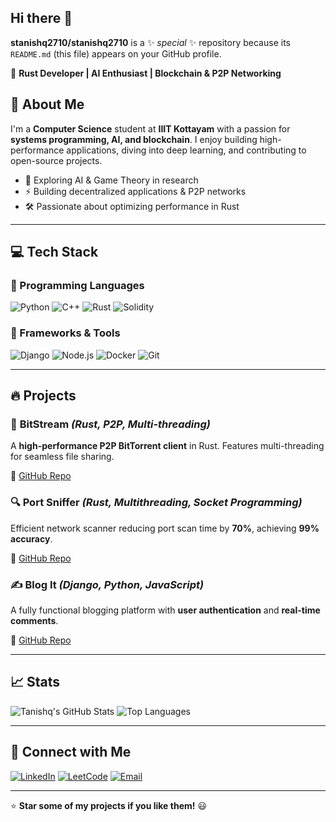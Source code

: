 ## Hi there 👋

**stanishq2710/stanishq2710** is a ✨ _special_ ✨ repository because its `README.md` (this file) appears on your GitHub profile.

🚀 **Rust Developer | AI Enthusiast | Blockchain & P2P Networking**

## 📌 About Me

I'm a **Computer Science** student at **IIIT Kottayam** with a passion for **systems programming, AI, and blockchain**. I enjoy building high-performance applications, diving into deep learning, and contributing to open-source projects.

- 🔬 Exploring AI & Game Theory in research
- ⚡ Building decentralized applications & P2P networks
- 🛠️ Passionate about optimizing performance in Rust

---

## 💻 Tech Stack

### 🔹 Programming Languages

![Python](https://img.shields.io/badge/Python-%233776AB?style=flat&logo=python&logoColor=white)
![C++](https://img.shields.io/badge/C++-%2300599C?style=flat&logo=c%2B%2B&logoColor=white)
![Rust](https://img.shields.io/badge/Rust-%23000000?style=flat&logo=rust&logoColor=white)
![Solidity](https://img.shields.io/badge/Solidity-%23363636?style=flat&logo=solidity&logoColor=white)

### 🔹 Frameworks & Tools

![Django](https://img.shields.io/badge/Django-%23092E20?style=flat&logo=django&logoColor=white)
![Node.js](https://img.shields.io/badge/Node.js-%23339933?style=flat&logo=node.js&logoColor=white)
![Docker](https://img.shields.io/badge/Docker-%230db7ed?style=flat&logo=docker&logoColor=white)
![Git](https://img.shields.io/badge/Git-%23F05032?style=flat&logo=git&logoColor=white)

---

## 🔥 Projects

### 📡 **BitStream** *(Rust, P2P, Multi-threading)*

A **high-performance P2P BitTorrent client** in Rust. Features multi-threading for seamless file sharing.

🔗 [GitHub Repo](https://github.com/stanishq2710/BitStream)

### 🔍 **Port Sniffer** *(Rust, Multithreading, Socket Programming)*

Efficient network scanner reducing port scan time by **70%**, achieving **99% accuracy**.

🔗 [GitHub Repo](https://github.com/stanishq2710/PortSniffer)

### ✍️ **Blog It** *(Django, Python, JavaScript)*

A fully functional blogging platform with **user authentication** and **real-time comments**.

🔗 [GitHub Repo](https://github.com/stanishq2710/BlogIt)

---

## 📈 Stats

![Tanishq's GitHub Stats](https://github-readme-stats.vercel.app/api?username=stanishq2710&show_icons=true&theme=tokyonight)
![Top Languages](https://github-readme-stats.vercel.app/api/top-langs/?username=stanishq2710&layout=compact&theme=tokyonight)

---

## 🔗 Connect with Me

[![LinkedIn](https://img.shields.io/badge/LinkedIn-%230077B5?style=flat&logo=linkedin&logoColor=white)](https://linkedin.com/in/tanishq-singh-232a4b256/)
[![LeetCode](https://img.shields.io/badge/LeetCode-%23FFA116?style=flat&logo=leetcode&logoColor=white)](https://leetcode.com/u/stanishq2710/)
[![Email](https://img.shields.io/badge/Email-%23D14836?style=flat&logo=gmail&logoColor=white)](mailto:stanishq2710@gmail.com)

---

⭐ **Star some of my projects if you like them!** 😃
